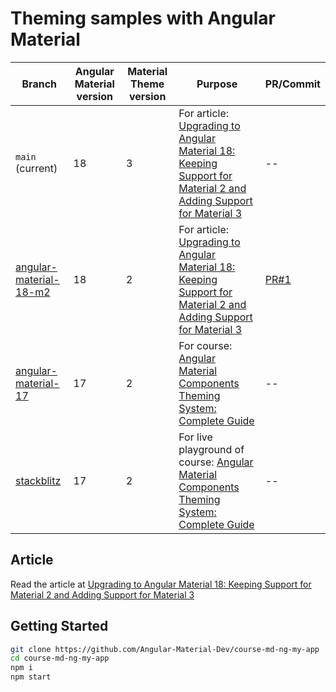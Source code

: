 # Theming samples with Angular Material

| Branch                                                                                                            | Angular Material version | Material Theme version | Purpose                                                                                                                                            | PR/Commit                                                                  |
| ----------------------------------------------------------------------------------------------------------------- | ------------------------ | ---------------------- | -------------------------------------------------------------------------------------------------------------------------------------------------- | -------------------------------------------------------------------------- |
| `main` (current)                                                                                                  | 18                       | 3                      | For article: [Upgrading to Angular Material 18: Keeping Support for Material 2 and Adding Support for Material 3]()                                | --                                                                         |
| [angular-material-18-m2](https://github.com/Angular-Material-Dev/course-md-ng-my-app/tree/angular-material-18-m2) | 18                       | 2                      | For article: [Upgrading to Angular Material 18: Keeping Support for Material 2 and Adding Support for Material 3]()                                | [PR#1](https://github.com/Angular-Material-Dev/course-md-ng-my-app/pull/1) |
| [angular-material-17](https://github.com/Angular-Material-Dev/course-md-ng-my-app/tree/angular-material-17)       | 17                       | 2                      | For course: [Angular Material Components Theming System: Complete Guide](https://angular-material.dev/courses/m2-ng-components)                    | --                                                                         |
| [stackblitz](https://github.com/Angular-Material-Dev/course-md-ng-my-app/tree/stackblitz)                         | 17                       | 2                      | For live playground of course: [Angular Material Components Theming System: Complete Guide](https://angular-material.dev/courses/m2-ng-components) | --                                                                         |

## Article

Read the article at [Upgrading to Angular Material 18: Keeping Support for Material 2 and Adding Support for Material 3]()

## Getting Started

```bash
git clone https://github.com/Angular-Material-Dev/course-md-ng-my-app
cd course-md-ng-my-app
npm i
npm start
```

